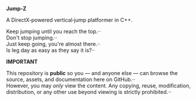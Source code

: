**Jump‑Z**

A DirectX‑powered vertical‑jump platformer in C++.

Keep jumping until you reach the top.··  
Don't stop jumping.··  
Just keep going, you're almost there.··  
Is leg day as easy as they say it is?··  

**IMPORTANT**

This repository is **public** so you — and anyone else — can browse the source, assets, and documentation here on GitHub.··  
However, you may _only_ view the content. Any copying, reuse, modification, distribution, or any other use beyond viewing is strictly prohibited.··
